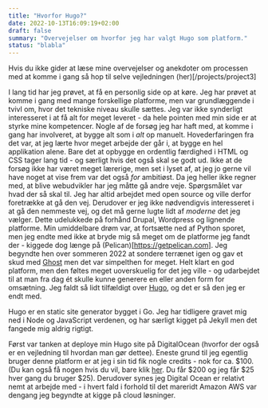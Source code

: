 ```yaml
---
title: "Hvorfor Hugo?"
date: 2022-10-13T16:09:19+02:00
draft: false
summary: "Overvejelser om hvorfor jeg har valgt Hugo som platform."
status: "blabla"
---
```

Hvis du ikke gider at læse mine overvejelser og anekdoter om processen med at komme i gang så hop til selve vejledningen (her)[/projects/project3]

I lang tid har jeg prøvet, at få en personlig side op at køre. Jeg har prøvet at komme i gang med mange  forskellige platforme, men var grundlæggende i tvivl om, hvor det tekniske niveau skulle sættes. 
Jeg var ikke synderligt interesseret i at få alt for meget leveret - da hele pointen med min side er at styrke mine kompetencer. Nogle af de forsøg jeg har haft med, at komme i gang har involveret, at bygge alt som i _alt_ op manuelt. Hovederfaringen fra det var, at jeg lærte hvor meget arbejde der går i, at bygge en hel applikation alene.
Bare det at opbygge en ordentlig færdighed i HTML og CSS tager lang tid - og særligt hvis det også skal se godt ud. Ikke at de forsøg ikke har været meget lærerige, men set i lyset af, at jeg jo gerne vil have noget at vise frem var det også _for_ ambitiøst. Da jeg heller ikke regner med, at blive webudvikler har jeg måtte gå andre veje. 
Spørgsmålet var hvad der så skal til. Jeg har altid arbejdet med open source og ville derfor foretrække at gå den vej. Derudover er jeg ikke nødvendigvis interesseret i at gå den nemmeste vej, og det må gerne lugte lidt af _moderne_ det jeg vælger. Dette udelukkede på forhånd Drupal, Wordpress og lignende platforme. Min umiddelbare drøm var, at fortsætte ned af Python sporet, men jeg endte med ikke at bryde mig så meget om de platforme jeg fandt der - kiggede dog længe på (Pelican)[https://getpelican.com].
Jeg begyndte hen over sommeren 2022 at sondere terrænet igen og gav et skud med [Ghost](https://ghost.org/) men det var simpelthen for meget. Helt klart en god platform, men den føltes meget uoverskuelig for det jeg ville - og udarbejdet til at man fra dag ét skulle kunne generere en eller anden form for omsætning.
Jeg faldt så lidt tilfældigt over [Hugo](https://gohugo.io), og det er så den jeg er endt med. 

Hugo er en static site generator bygget i Go. Jeg har tidligere gravet mig ned i Node og JavaScript verdenen, og har særligt kigget på Jekyll men det fangede mig aldrig rigtigt. 

Først var tanken at deploye min Hugo site på DigitalOcean (hvorfor der også er en vejledning til hvordan man gør dettee). Eneste grund til jeg egentlig bruger denne platform er at jeg i sin tid fik nogle credits - nok for ca. $100. (Du kan også få nogen hvis du vil, bare klik [her](https://m.do.co/c/b5fbaf11d029). Du får $200 og jeg får $25 hver gang du bruger $25).
Derudover synes jeg Digital Ocean er relativt nemt at arbejde med - i hvert fald i forhold til det mareridt Amazon AWS var dengang jeg begyndte at kigge på cloud løsninger. 

